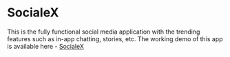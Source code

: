 # SocialeX
This is the fully functional social media application with the trending features such as in-app chatting, stories, etc.
The working demo of this app is available here - <a href="https://drive.google.com/file/d/15JCHvQTNjOBfsxkzomK6s4YkhQBHE18o/view?usp=sharing">SocialeX</a>
